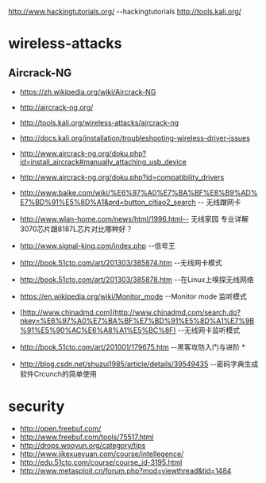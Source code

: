 http://www.hackingtutorials.org/  --hackingtutorials
http://tools.kali.org/

# wireless-attacks

## Aircrack-NG

*	https://zh.wikipedia.org/wiki/Aircrack-NG
*	http://aircrack-ng.org/
*	http://tools.kali.org/wireless-attacks/aircrack-ng
*	http://docs.kali.org/installation/troubleshooting-wireless-driver-issues
*	http://www.aircrack-ng.org/doku.php?id=install_aircrack#manually_attaching_usb_device
*	http://www.aircrack-ng.org/doku.php?id=compatibility_drivers
*	http://www.baike.com/wiki/%E6%97%A0%E7%BA%BF%E8%B9%AD%E7%BD%91%E5%8D%A1&prd=button_citiao2_search  -- 无线蹭网卡
*	http://www.wlan-home.com/news/html/1996.html-- 无线家园 专业详解3070芯片跟8187L芯片对比哪种好？
*	http://www.signal-king.com/index.php --信号王
*	http://book.51cto.com/art/201303/385874.htm  --无线网卡模式
*	http://book.51cto.com/art/201303/385878.htm  --在Linux上嗅探无线网络
*	https://en.wikipedia.org/wiki/Monitor_mode   --Monitor mode 监听模式
*	[http://www.chinadmd.com](http://www.chinadmd.com/search.do?nkey=%E6%97%A0%E7%BA%BF%E7%BD%91%E5%8D%A1%E7%9B%91%E5%90%AC%E6%A8%A1%E5%BC%8F) --无线网卡监听模式
*	http://book.51cto.com/art/201001/179675.htm  --黑客攻防入门与进阶 *	

*	http://blog.csdn.net/shuzui1985/article/details/39549435   --密码字典生成软件Crcunch的简单使用


# security
 * http://open.freebuf.com/
 * http://www.freebuf.com/tools/75517.html
 * http://drops.wooyun.org/category/tips
 * http://www.jikexueyuan.com/course/intellegence/
 * http://edu.51cto.com/course/course_id-3195.html
 * http://www.metasploit.cn/forum.php?mod=viewthread&tid=1484
